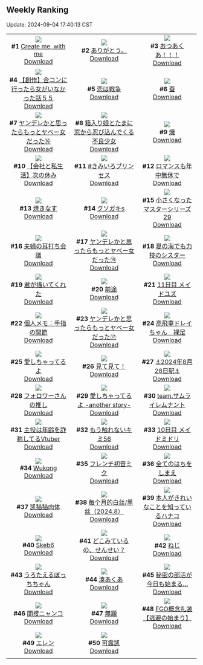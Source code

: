 ## Weekly Ranking
Update: 2024-09-04 17:40:13 CST

|      |      |      |
| :----: | :----: | :----: |
| ![](https://i.pixiv.re/c/240x480/img-master/img/2024/08/30/03/32/20/121955436_p0_master1200.jpg)<br>**#1** [Create me, with me](https://www.pixiv.net/artworks/121955436)<br>[Download](https://i.pixiv.re/img-original/img/2024/08/30/03/32/20/121955436_p0.png) | ![](https://i.pixiv.re/c/240x480/img-master/img/2024/08/29/00/04/42/121922693_p0_master1200.jpg)<br>**#2** [ありがとう。](https://www.pixiv.net/artworks/121922693)<br>[Download](https://i.pixiv.re/img-original/img/2024/08/29/00/04/42/121922693_p0.jpg) | ![](https://i.pixiv.re/c/240x480/img-master/img/2024/08/28/22/00/02/121918054_p0_master1200.jpg)<br>**#3** [おつあくあ！！！](https://www.pixiv.net/artworks/121918054)<br>[Download](https://i.pixiv.re/img-original/img/2024/08/28/22/00/02/121918054_p0.png) |
| ![](https://i.pixiv.re/c/240x480/img-master/img/2024/08/29/00/00/27/121922330_p0_master1200.jpg)<br>**#4** [【創作】合コンに行ったら女がいなかった話５５](https://www.pixiv.net/artworks/121922330)<br>[Download](https://i.pixiv.re/img-original/img/2024/08/29/00/00/27/121922330_p0.png) | ![](https://i.pixiv.re/c/240x480/img-master/img/2024/08/28/00/30/02/121895219_p0_master1200.jpg)<br>**#5** [恋は戦争](https://www.pixiv.net/artworks/121895219)<br>[Download](https://i.pixiv.re/img-original/img/2024/08/28/00/30/02/121895219_p0.jpg) | ![](https://i.pixiv.re/c/240x480/img-master/img/2024/08/29/00/31/26/121923612_p0_master1200.jpg)<br>**#6** [蚕](https://www.pixiv.net/artworks/121923612)<br>[Download](https://i.pixiv.re/img-original/img/2024/08/29/00/31/26/121923612_p0.png) |
| ![](https://i.pixiv.re/c/240x480/img-master/img/2024/08/29/00/01/15/121922454_p0_master1200.jpg)<br>**#7** [ヤンデレかと思ったらもっとヤベー女だった⑯](https://www.pixiv.net/artworks/121922454)<br>[Download](https://i.pixiv.re/img-original/img/2024/08/29/00/01/15/121922454_p0.png) | ![](https://i.pixiv.re/c/240x480/img-master/img/2024/08/29/02/43/17/121926348_p0_master1200.jpg)<br>**#8** [箱入り娘とたまに窓から忍び込んでくる不良少女](https://www.pixiv.net/artworks/121926348)<br>[Download](https://i.pixiv.re/img-original/img/2024/08/29/02/43/17/121926348_p0.jpg) | ![](https://i.pixiv.re/c/240x480/img-master/img/2024/08/29/03/39/21/121927047_p0_master1200.jpg)<br>**#9** [熾](https://www.pixiv.net/artworks/121927047)<br>[Download](https://i.pixiv.re/img-original/img/2024/08/29/03/39/21/121927047_p0.png) |
| ![](https://i.pixiv.re/c/240x480/img-master/img/2024/08/30/12/00/12/121961779_p0_master1200.jpg)<br>**#10** [【会社と私生活】次の休み](https://www.pixiv.net/artworks/121961779)<br>[Download](https://i.pixiv.re/img-original/img/2024/08/30/12/00/12/121961779_p0.jpg) | ![](https://i.pixiv.re/c/240x480/img-master/img/2024/08/30/05/00/29/121929621_p0_master1200.jpg)<br>**#11** [#きみいろプリンセス](https://www.pixiv.net/artworks/121929621)<br>[Download](https://i.pixiv.re/img-original/img/2024/08/30/05/00/29/121929621_p0.png) | ![](https://i.pixiv.re/c/240x480/img-master/img/2024/08/29/00/00/09/121922277_p0_master1200.jpg)<br>**#12** [ロマンスも年中無休で](https://www.pixiv.net/artworks/121922277)<br>[Download](https://i.pixiv.re/img-original/img/2024/08/29/00/00/09/121922277_p0.jpg) |
| ![](https://i.pixiv.re/c/240x480/img-master/img/2024/08/29/20/30/05/121943260_p0_master1200.jpg)<br>**#13** [焼きなす](https://www.pixiv.net/artworks/121943260)<br>[Download](https://i.pixiv.re/img-original/img/2024/08/29/20/30/05/121943260_p0.png) | ![](https://i.pixiv.re/c/240x480/img-master/img/2024/08/28/00/00/42/121894064_p0_master1200.jpg)<br>**#14** [クソガキs](https://www.pixiv.net/artworks/121894064)<br>[Download](https://i.pixiv.re/img-original/img/2024/08/28/00/00/42/121894064_p0.jpg) | ![](https://i.pixiv.re/c/240x480/img-master/img/2024/08/30/22/23/33/121976786_p0_master1200.jpg)<br>**#15** [小さくなったマスターシリーズ29](https://www.pixiv.net/artworks/121976786)<br>[Download](https://i.pixiv.re/img-original/img/2024/08/30/22/23/33/121976786_p0.jpg) |
| ![](https://i.pixiv.re/c/240x480/img-master/img/2024/08/29/00/10/16/121922925_p0_master1200.jpg)<br>**#16** [夫婦の耳打ち会議](https://www.pixiv.net/artworks/121922925)<br>[Download](https://i.pixiv.re/img-original/img/2024/08/29/00/10/16/121922925_p0.jpg) | ![](https://i.pixiv.re/c/240x480/img-master/img/2024/08/28/00/01/02/121894114_p0_master1200.jpg)<br>**#17** [ヤンデレかと思ったらもっとヤベー女だった⑮](https://www.pixiv.net/artworks/121894114)<br>[Download](https://i.pixiv.re/img-original/img/2024/08/28/00/01/02/121894114_p0.png) | ![](https://i.pixiv.re/c/240x480/img-master/img/2024/08/29/18/53/12/121940556_p0_master1200.jpg)<br>**#18** [夏の海でも力技のシスター](https://www.pixiv.net/artworks/121940556)<br>[Download](https://i.pixiv.re/img-original/img/2024/08/29/18/53/12/121940556_p0.jpg) |
| ![](https://i.pixiv.re/c/240x480/img-master/img/2024/08/28/00/00/13/121893988_p0_master1200.jpg)<br>**#19** [君が描いてくれた](https://www.pixiv.net/artworks/121893988)<br>[Download](https://i.pixiv.re/img-original/img/2024/08/28/00/00/13/121893988_p0.jpg) | ![](https://i.pixiv.re/c/240x480/img-master/img/2024/08/29/00/00/43/121922375_p0_master1200.jpg)<br>**#20** [前途](https://www.pixiv.net/artworks/121922375)<br>[Download](https://i.pixiv.re/img-original/img/2024/08/29/00/00/43/121922375_p0.png) | ![](https://i.pixiv.re/c/240x480/img-master/img/2024/08/29/00/00/15/121922300_p0_master1200.jpg)<br>**#21** [11日目 メイドユズ](https://www.pixiv.net/artworks/121922300)<br>[Download](https://i.pixiv.re/img-original/img/2024/08/29/00/00/15/121922300_p0.png) |
| ![](https://i.pixiv.re/c/240x480/img-master/img/2024/08/29/07/55/48/121929728_p0_master1200.jpg)<br>**#22** [個人メモ：手指の関節](https://www.pixiv.net/artworks/121929728)<br>[Download](https://i.pixiv.re/img-original/img/2024/08/29/07/55/48/121929728_p0.jpg) | ![](https://i.pixiv.re/c/240x480/img-master/img/2024/08/30/00/01/37/121950601_p0_master1200.jpg)<br>**#23** [ヤンデレかと思ったらもっとヤベー女だった⑰](https://www.pixiv.net/artworks/121950601)<br>[Download](https://i.pixiv.re/img-original/img/2024/08/30/00/01/37/121950601_p0.png) | ![](https://i.pixiv.re/c/240x480/img-master/img/2024/08/29/02/10/12/121925837_p0_master1200.jpg)<br>**#24** [高飛車ドレイちゃん　裸足](https://www.pixiv.net/artworks/121925837)<br>[Download](https://i.pixiv.re/img-original/img/2024/08/29/02/10/12/121925837_p0.png) |
| ![](https://i.pixiv.re/c/240x480/img-master/img/2024/08/29/15/23/13/121936178_p0_master1200.jpg)<br>**#25** [愛しちゃってるよ](https://www.pixiv.net/artworks/121936178)<br>[Download](https://i.pixiv.re/img-original/img/2024/08/29/15/23/13/121936178_p0.png) | ![](https://i.pixiv.re/c/240x480/img-master/img/2024/08/29/00/13/16/121923039_p0_master1200.jpg)<br>**#26** [見て見て！](https://www.pixiv.net/artworks/121923039)<br>[Download](https://i.pixiv.re/img-original/img/2024/08/29/00/13/16/121923039_p0.png) | ![](https://i.pixiv.re/c/240x480/img-master/img/2024/08/28/18/00/09/121910915_p0_master1200.jpg)<br>**#27** [⚓️2024年8月28日駅⚓️](https://www.pixiv.net/artworks/121910915)<br>[Download](https://i.pixiv.re/img-original/img/2024/08/28/18/00/09/121910915_p0.jpg) |
| ![](https://i.pixiv.re/c/240x480/img-master/img/2024/08/29/12/00/45/121933082_p0_master1200.jpg)<br>**#28** [フォロワーさんの推し](https://www.pixiv.net/artworks/121933082)<br>[Download](https://i.pixiv.re/img-original/img/2024/08/29/12/00/45/121933082_p0.jpg) | ![](https://i.pixiv.re/c/240x480/img-master/img/2024/08/29/15/25/03/121936205_p0_master1200.jpg)<br>**#29** [愛しちゃってるよ -another story-](https://www.pixiv.net/artworks/121936205)<br>[Download](https://i.pixiv.re/img-original/img/2024/08/29/15/25/03/121936205_p0.png) | ![](https://i.pixiv.re/c/240x480/img-master/img/2024/08/29/00/01/43/121922508_p0_master1200.jpg)<br>**#30** [team.サムライレムナント](https://www.pixiv.net/artworks/121922508)<br>[Download](https://i.pixiv.re/img-original/img/2024/08/29/00/01/43/121922508_p0.jpg) |
| ![](https://i.pixiv.re/c/240x480/img-master/img/2024/08/29/21/02/25/121944349_p0_master1200.jpg)<br>**#31** [主役は年齢を詐称してるVtuber](https://www.pixiv.net/artworks/121944349)<br>[Download](https://i.pixiv.re/img-original/img/2024/08/29/21/02/25/121944349_p0.png) | ![](https://i.pixiv.re/c/240x480/img-master/img/2024/08/29/08/42/37/121930267_p0_master1200.jpg)<br>**#32** [もう触れないキミ56](https://www.pixiv.net/artworks/121930267)<br>[Download](https://i.pixiv.re/img-original/img/2024/08/29/08/42/37/121930267_p0.jpg) | ![](https://i.pixiv.re/c/240x480/img-master/img/2024/08/28/00/00/19/121894008_p0_master1200.jpg)<br>**#33** [10日目 メイドミドリ](https://www.pixiv.net/artworks/121894008)<br>[Download](https://i.pixiv.re/img-original/img/2024/08/28/00/00/19/121894008_p0.png) |
| ![](https://i.pixiv.re/c/240x480/img-master/img/2024/08/30/19/57/05/121926829_p0_master1200.jpg)<br>**#34** [Wukong](https://www.pixiv.net/artworks/121926829)<br>[Download](https://i.pixiv.re/img-original/img/2024/08/30/19/57/05/121926829_p0.jpg) | ![](https://i.pixiv.re/c/240x480/img-master/img/2024/08/29/00/00/20/121922312_p0_master1200.jpg)<br>**#35** [フレンチ初音ミク](https://www.pixiv.net/artworks/121922312)<br>[Download](https://i.pixiv.re/img-original/img/2024/08/29/00/00/20/121922312_p0.png) | ![](https://i.pixiv.re/c/240x480/img-master/img/2024/08/29/17/44/13/121938801_p0_master1200.jpg)<br>**#36** [全てのはちをしまえ](https://www.pixiv.net/artworks/121938801)<br>[Download](https://i.pixiv.re/img-original/img/2024/08/29/17/44/13/121938801_p0.png) |
| ![](https://i.pixiv.re/c/240x480/img-master/img/2024/08/29/12/46/10/121933775_p0_master1200.jpg)<br>**#37** [凯猫猫肉体](https://www.pixiv.net/artworks/121933775)<br>[Download](https://i.pixiv.re/img-original/img/2024/08/29/12/46/10/121933775_p0.jpg) | ![](https://i.pixiv.re/c/240x480/img-master/img/2024/08/29/16/45/35/121937602_p0_master1200.jpg)<br>**#38** [每个月的白丝/黑丝（2024.8）](https://www.pixiv.net/artworks/121937602)<br>[Download](https://i.pixiv.re/img-original/img/2024/08/29/16/45/35/121937602_p0.jpg) | ![](https://i.pixiv.re/c/240x480/img-master/img/2024/08/29/00/01/26/121922475_p0_master1200.jpg)<br>**#39** [本人がきれいなことを知っているハナコ](https://www.pixiv.net/artworks/121922475)<br>[Download](https://i.pixiv.re/img-original/img/2024/08/29/00/01/26/121922475_p0.jpg) |
| ![](https://i.pixiv.re/c/240x480/img-master/img/2024/08/29/23/46/36/121949930_p0_master1200.jpg)<br>**#40** [Skeb6](https://www.pixiv.net/artworks/121949930)<br>[Download](https://i.pixiv.re/img-original/img/2024/08/29/23/46/36/121949930_p0.jpg) | ![](https://i.pixiv.re/c/240x480/img-master/img/2024/08/29/15/11/11/121936007_p0_master1200.jpg)<br>**#41** [どこみているの、せんせい？](https://www.pixiv.net/artworks/121936007)<br>[Download](https://i.pixiv.re/img-original/img/2024/08/29/15/11/11/121936007_p0.jpg) | ![](https://i.pixiv.re/c/240x480/img-master/img/2024/08/28/21/35/21/121917199_p0_master1200.jpg)<br>**#42** [ねじ](https://www.pixiv.net/artworks/121917199)<br>[Download](https://i.pixiv.re/img-original/img/2024/08/28/21/35/21/121917199_p0.png) |
| ![](https://i.pixiv.re/c/240x480/img-master/img/2024/08/29/00/03/09/121922611_p0_master1200.jpg)<br>**#43** [うろたえるぼっちちゃん](https://www.pixiv.net/artworks/121922611)<br>[Download](https://i.pixiv.re/img-original/img/2024/08/29/00/03/09/121922611_p0.png) | ![](https://i.pixiv.re/c/240x480/img-master/img/2024/08/29/00/17/21/121923160_p0_master1200.jpg)<br>**#44** [湊あくあ](https://www.pixiv.net/artworks/121923160)<br>[Download](https://i.pixiv.re/img-original/img/2024/08/29/00/17/21/121923160_p0.png) | ![](https://i.pixiv.re/c/240x480/img-master/img/2024/08/30/02/59/51/121955031_p0_master1200.jpg)<br>**#45** [秘密の部活が今日も始まる…](https://www.pixiv.net/artworks/121955031)<br>[Download](https://i.pixiv.re/img-original/img/2024/08/30/02/59/51/121955031_p0.jpg) |
| ![](https://i.pixiv.re/c/240x480/img-master/img/2024/08/29/09/15/44/121930707_p0_master1200.jpg)<br>**#46** [間接ニャンコ](https://www.pixiv.net/artworks/121930707)<br>[Download](https://i.pixiv.re/img-original/img/2024/08/29/09/15/44/121930707_p0.jpg) | ![](https://i.pixiv.re/c/240x480/img-master/img/2024/08/28/23/26/49/121921126_p0_master1200.jpg)<br>**#47** [無題](https://www.pixiv.net/artworks/121921126)<br>[Download](https://i.pixiv.re/img-original/img/2024/08/28/23/26/49/121921126_p0.png) | ![](https://i.pixiv.re/c/240x480/img-master/img/2024/08/28/21/13/35/121916418_p0_master1200.jpg)<br>**#48** [FGO概念礼装【逃避の始まり】](https://www.pixiv.net/artworks/121916418)<br>[Download](https://i.pixiv.re/img-original/img/2024/08/28/21/13/35/121916418_p0.png) |
| ![](https://i.pixiv.re/c/240x480/img-master/img/2024/08/29/00/01/30/121922487_p0_master1200.jpg)<br>**#49** [エレン](https://www.pixiv.net/artworks/121922487)<br>[Download](https://i.pixiv.re/img-original/img/2024/08/29/00/01/30/121922487_p0.jpg) | ![](https://i.pixiv.re/c/240x480/img-master/img/2024/08/29/10/29/45/121931693_p0_master1200.jpg)<br>**#50** [可露凯](https://www.pixiv.net/artworks/121931693)<br>[Download](https://i.pixiv.re/img-original/img/2024/08/29/10/29/45/121931693_p0.png) |
|      |
